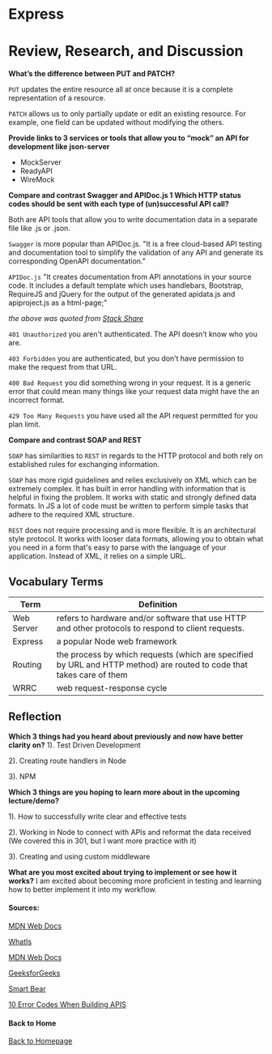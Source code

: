 # Express

# Review, Research, and Discussion
**What’s the difference between PUT and PATCH?**

`PUT` updates the entire resource all at once because it is a complete representation of a resource. 

`PATCH` allows us to only partially update or edit an existing resource. For example, one field can be updated without modifying the others. 

**Provide links to 3 services or tools that allow you to “mock” an API for development like json-server**

* MockServer
* ReadyAPI
* WireMock

**Compare and contrast Swagger and APIDoc.js 1 Which HTTP status codes should be sent with each type of (un)successful API call?**

Both are API tools that allow you to write documentation data in a separate file like .js or .json.

`Swagger` is more popular than APIDoc.js. "It is a free cloud-based API testing and documentation tool to simplify the validation of any API and generate its corresponding OpenAPI documentation."

`APIDoc.js` "It creates documentation from API annotations in your source code. It includes a default template which uses handlebars, Bootstrap, RequireJS and jQuery for the output of the generated apidata.js and apiproject.js as a html-page;"

*the above was quoted from [Stack Share](https://stackshare.io/stackups/apidocjs-vs-swagger-inspector)*

`401 Unauthorized` you aren't authenticated. The API doesn’t know who you are.

`403 Forbidden` you are authenticated, but you don’t have permission to make the request from that URL. 

`400 Bad Request` you did something wrong in your request. It is a generic error that could mean many things like your request data might have the an incorrect format.

`429 Too Many Requests` you have used all the API request permitted for you plan limit. 

**Compare and contrast SOAP and REST**

`SOAP` has similarities to `REST` in regards to the HTTP protocol and both rely on established rules for exchanging information. 

`SOAP` has more rigid guidelines and relies exclusively on XML which can be extremely complex. It has built in error handling with information that is helpful in fixing the problem. It works with static and strongly defined data formats. In JS a lot of code must be written to perform simple tasks that adhere to the required XML structure. 

`REST` does not require processing and is more flexible. It is an architectural style protocol. It works with looser data formats, allowing you to obtain what you need in a form that's easy to parse with the language of your application. Instead of XML, it relies on a simple URL. 

## Vocabulary Terms

| Term      | Definition |
| ----------- | ----------- |
| Web Server      | refers to hardware and/or software that use HTTP and other protocols to respond to client requests.   |
| Express   | a popular Node web framework        |
| Routing      | the process by which requests (which are specified by URL and HTTP method) are routed to code that takes care of them       |
| WRRC   | web request-response cycle        |

## Reflection

**Which 3 things had you heard about previously and now have better clarity on?**
1). Test Driven Development

2). Creating route handlers in Node

3). NPM

**Which 3 things are you hoping to learn more about in the upcoming lecture/demo?**

1). How to successfully write clear and effective tests

2). Working in Node to connect with APIs and reformat the data received (We covered this in 301, but I want more practice with it)

3). Creating and using custom middleware

**What are you most excited about trying to implement or see how it works?**
I am excited about becoming more proficient in testing and learning how to better implement it into my workflow. 

#### Sources:

[MDN Web Docs](https://developer.mozilla.org/en-US/docs/Learn/Server-side/Express_Nodejs/Introduction)

[WhatIs](https://whatis.techtarget.com/definition/Web-server)

[MDN Web Docs](https://developer.mozilla.org/en-US/docs/Web/HTTP/Methods/PATCH)

[GeeksforGeeks](https://www.geeksforgeeks.org/difference-between-put-and-patch-request/)

[Smart Bear](https://smartbear.com/blog/soap-vs-rest-whats-the-difference/)

[10 Error Codes When Building APIS](https://www.moesif.com/blog/technical/monitoring/10-Error-Status-Codes-When-Building-APIs-For-The-First-Time-And-How-To-Fix-Them/)

#### Back to Home
[Back to Homepage](../README.md)